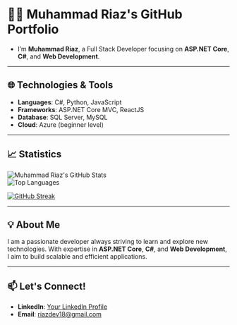 # 👨‍💻 Muhammad Riaz's GitHub Portfolio

- I’m **Muhammad Riaz**, a Full Stack Developer focusing on **ASP.NET Core**, **C#**, and **Web Development**.

---

## 🌐 Technologies & Tools
- **Languages**: C#, Python, JavaScript  
- **Frameworks**: ASP.NET Core MVC, ReactJS  
- **Database**: SQL Server, MySQL  
- **Cloud**: Azure (beginner level)

---

## 📈 Statistics

![Muhammad Riaz's GitHub Stats](https://github-readme-stats.vercel.app/api?username=gitmxr&show_icons=true&theme=tokyonight&bg_color=00000000)  
![Top Languages](https://github-readme-stats.vercel.app/api/top-langs/?username=gitmxr&layout=compact&theme=tokyonight&bg_color=00000000)

[![GitHub Streak](https://streak-stats.demolab.com?user=yourGitHubUsername&theme=tokyonight&background=00000000)](https://git.io/streak-stats)

<!-- # WakaTime Stats -->
<!-- ![WakaTime stats](https://github-readme-stats.vercel.app/api/wakatime?username=gitmxr) -->

<!-- # GitHub Activity Graph -->
<!-- [![Muhammad Riaz's GitHub activity graph](https://github-readme-activity-graph.vercel.app/graph?username=gitmxr&theme=react-dark)](https://github.com/ashutosh00710/github-readme-activity-graph) -->

---

## 💡 About Me
I am a passionate developer always striving to learn and explore new technologies. With expertise in **ASP.NET Core**, **C#**, and **Web Development**, I aim to build scalable and efficient applications.

---

## 📫 Let's Connect!
- **LinkedIn**: [Your LinkedIn Profile](#)
- **Email**: riazdev18@gmail.com
